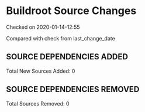 # Buildroot Source Changes
Checked on 2020-01-14-12:55

Compared with check from last_change_date
## SOURCE DEPENDENCIES ADDED
Total New Sources Added: 0
## SOURCE DEPENDENCIES REMOVED
Total Sources Removed: 0
